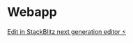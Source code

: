 # Webapp

[Edit in StackBlitz next generation editor ⚡️](https://stackblitz.com/~/github.com/Davinci4art/Webapp)